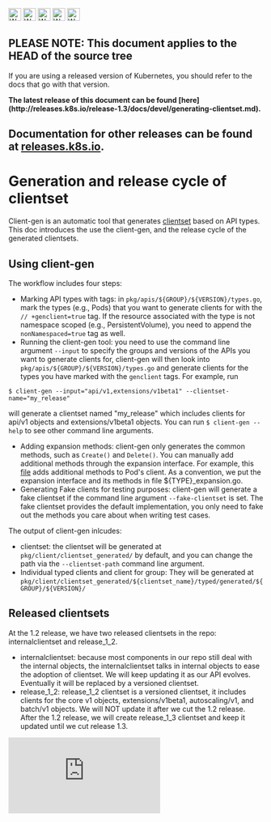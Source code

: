 <!-- BEGIN MUNGE: UNVERSIONED_WARNING -->

<!-- BEGIN STRIP_FOR_RELEASE -->

<img src="http://kubernetes.io/img/warning.png" alt="WARNING"
     width="25" height="25">
<img src="http://kubernetes.io/img/warning.png" alt="WARNING"
     width="25" height="25">
<img src="http://kubernetes.io/img/warning.png" alt="WARNING"
     width="25" height="25">
<img src="http://kubernetes.io/img/warning.png" alt="WARNING"
     width="25" height="25">
<img src="http://kubernetes.io/img/warning.png" alt="WARNING"
     width="25" height="25">

<h2>PLEASE NOTE: This document applies to the HEAD of the source tree</h2>

If you are using a released version of Kubernetes, you should
refer to the docs that go with that version.

<!-- TAG RELEASE_LINK, added by the munger automatically -->
<strong>
The latest release of this document can be found
[here](http://releases.k8s.io/release-1.3/docs/devel/generating-clientset.md).

Documentation for other releases can be found at
[releases.k8s.io](http://releases.k8s.io).
</strong>
--

<!-- END STRIP_FOR_RELEASE -->

<!-- END MUNGE: UNVERSIONED_WARNING -->

# Generation and release cycle of clientset

Client-gen is an automatic tool that generates [clientset](../../docs/proposals/client-package-structure.md#high-level-client-sets) based on API types. This doc introduces the use the client-gen, and the release cycle of the generated clientsets.

## Using client-gen

The workflow includes four steps:
- Marking API types with tags: in `pkg/apis/${GROUP}/${VERSION}/types.go`, mark the types (e.g., Pods) that you want to generate clients for with the `// +genclient=true` tag.  If the resource associated with the type is not namespace scoped (e.g., PersistentVolume), you need to append the `nonNamespaced=true` tag as well.
- Running the client-gen tool: you need to use the command line argument `--input` to specify the groups and versions of the APIs you want to generate clients for, client-gen will then look into `pkg/apis/${GROUP}/${VERSION}/types.go` and generate clients for the types you have marked with the `genclient` tags. For example, run

```
$ client-gen --input="api/v1,extensions/v1beta1" --clientset-name="my_release"
```

will generate a clientset named "my_release" which includes clients for api/v1 objects and extensions/v1beta1 objects. You can run `$ client-gen --help` to see other command line arguments.
- Adding expansion methods: client-gen only generates the common methods, such as `Create()` and `Delete()`. You can manually add additional methods through the expansion interface. For example, this [file](../../pkg/client/clientset_generated/release_1_2/typed/core/v1/pod_expansion.go) adds additional methods to Pod's client. As a convention, we put the expansion interface and its methods in file ${TYPE}_expansion.go.
- Generating Fake clients for testing purposes: client-gen will generate a fake clientset if the command line argument `--fake-clientset` is set. The fake clientset provides the default implementation, you only need to fake out the methods you care about when writing test cases.

The output of client-gen inlcudes:
- clientset: the clientset will be generated at `pkg/client/clientset_generated/` by default, and you can change the path via the `--clientset-path` command line argument.
- Individual typed clients and client for group: They will be generated at `pkg/client/clientset_generated/${clientset_name}/typed/generated/${GROUP}/${VERSION}/`

## Released clientsets

At the 1.2 release, we have two released clientsets in the repo: internalclientset and release_1_2.
- internalclientset: because most components in our repo still deal with the internal objects, the internalclientset talks in internal objects to ease the adoption of clientset. We will keep updating it as our API evolves. Eventually it will be replaced by a versioned clientset.
- release_1_2: release_1_2 clientset is a versioned clientset, it includes clients for the core v1 objects, extensions/v1beta1, autoscaling/v1, and batch/v1 objects. We will NOT update it after we cut the 1.2 release. After the 1.2 release, we will create release_1_3 clientset and keep it updated until we cut release 1.3.





<!-- BEGIN MUNGE: GENERATED_ANALYTICS -->
[![Analytics](https://kubernetes-site.appspot.com/UA-36037335-10/GitHub/docs/devel/generating-clientset.md?pixel)]()
<!-- END MUNGE: GENERATED_ANALYTICS -->
